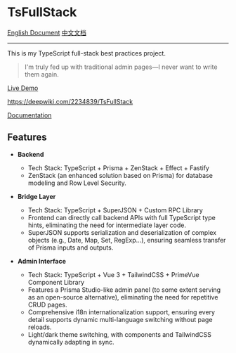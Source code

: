 # TsFullStack  

[English Document](./README.md) [中文文档](./README_zh.md)  

---  

This is my TypeScript full-stack best practices project.  

> I'm truly fed up with traditional admin pages—I never want to write them again.  

[Live Demo](http://tsfullstack.heartstack.space/)  

https://deepwiki.com/2234839/TsFullStack  

[Documentation](https://shenzilong.cn/index/TsFullStack.html#20250413211142-d533spm)  

## Features  

- **Backend**  
  - Tech Stack: TypeScript + Prisma + ZenStack + Effect + Fastify  
  - ZenStack (an enhanced solution based on Prisma) for database modeling and Row Level Security.  

- **Bridge Layer**  
  - Tech Stack: TypeScript + SuperJSON + Custom RPC Library  
  - Frontend can directly call backend APIs with full TypeScript type hints, eliminating the need for intermediate layer code.  
  - SuperJSON supports serialization and deserialization of complex objects (e.g., Date, Map, Set, RegExp...), ensuring seamless transfer of Prisma inputs and outputs.  

- **Admin Interface**  
  - Tech Stack: TypeScript + Vue 3 + TailwindCSS + PrimeVue Component Library  
  - Features a Prisma Studio-like admin panel (to some extent serving as an open-source alternative), eliminating the need for repetitive CRUD pages.  
  - Comprehensive i18n internationalization support, ensuring every detail supports dynamic multi-language switching without page reloads.  
  - Light/dark theme switching, with components and TailwindCSS dynamically adapting in sync.
